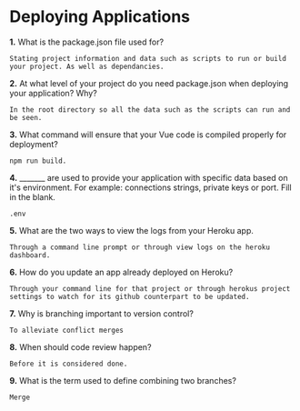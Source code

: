 # Deploying Applications

**1.** What is the package.json file used for?
<!-- enter you answer in the space below -->
```
Stating project information and data such as scripts to run or build your project. As well as dependancies.
``` 
**2.** At what level of your project do you need package.json when deploying your application? Why?
<!-- enter you answer in the space below -->
```
In the root directory so all the data such as the scripts can run and be seen.
```
**3.** What command will ensure that your Vue code is compiled properly for deployment?
<!-- enter you answer in the space below -->
```
npm run build.
```
**4.** _______ are used to provide your application with specific data based on it's environment. For example: connections strings, private keys or port. Fill in the blank.
<!-- enter you answer in the space below -->
```
.env
```
**5.** What are the two ways to view the logs from your Heroku app.
<!-- enter you answer in the space below -->
```
Through a command line prompt or through view logs on the heroku dashboard.

```
**6.** How do you update an app already deployed on Heroku?
<!-- enter you answer in the space below -->
```
Through your command line for that project or through herokus project settings to watch for its github counterpart to be updated.
```
**7.** Why is branching important to version control?
<!-- enter you answer in the space below -->
```
To alleviate conflict merges
```
**8.** When should code review happen?
<!-- enter you answer in the space below -->
```
Before it is considered done.
```
**9.** What is the term used to define combining two branches?
<!-- enter you answer in the space below -->
```
Merge
```

